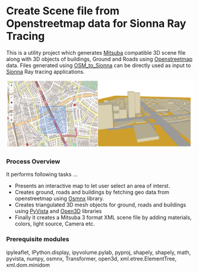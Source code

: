 # Create Scene file from Openstreetmap data for Sionna Ray Tracing
This is a utility project which generates [Mitsuba](https://www.mitsuba-renderer.org/) compatible 3D scene file along with 3D objects of buildings, Ground and Roads using [Openstreetmap](https://www.openstreetmap.org/#map=5/21.843/82.795) data. Files generated using [OSM_to_Sionna](./OSM_to_Sionna.ipynb) can be directly used as input to [Sionna](https://github.com/NVlabs/sionna) Ray tracing applications.

![Figure 1](img/SionnaScene1.png) 
### Process Overview
It performs following tasks ...
- Presents an interactive map to let user select an area of interst.
- Creates ground, roads and buildings by fetching geo data from openstreetmap using [Osmnx](https://osmnx.readthedocs.io/en/stable/) library.
- Creates triangulated 3D mesh objects for ground, roads and buildings using [PyVista](https://docs.pyvista.org/version/stable/) and [Open3D](https://www.open3d.org/docs/release/introduction.html) libraries
- Finally it creates a Mitsuba 3 format XML scene file by adding materials, colors, light source, Camera etc. 
### Prerequisite modules
ipyleaflet, IPython.display, ipyvolume.pylab, pyproj, shapely, shapely, math, pyvista, numpy, osmnx, Transformer, open3d, xml.etree.ElementTree, xml.dom.minidom
